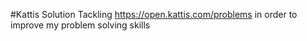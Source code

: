 #Kattis Solution
Tackling https://open.kattis.com/problems in order to improve my problem solving skills

